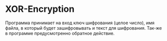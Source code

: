 # XOR-Encryption
Программа принимает на вход ключ шифрования (целое число), имя файла, в который будет зашифровывать и текст для шифрования. Так-же в программе предусмотренно обратное действие.
